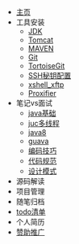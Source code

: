 * [主页](helloword)
* 工具安装
  * [JDK](java/07jdk_install "jdk安装")
  * [Tomcat](java/08tomcat_install "tomcat安装")
  * [MAVEN](java/09maven_install "MAVEN安装")
  * [Git](java/10git_install "Git安装")
  * [TortoiseGit](java/11TortoiseGit_install "TortoiseGit安装")
  * [SSH秘钥配置](java/12SSH_privatekey_config "SSH秘钥配置")
  * [xshell_xftp](java/13xshell_xftp "xshell_xftp安装配置")
  * [Proxifier](java/66Proxifier_global_agent "Proxifier全局代理")
* 笔记vs面试
  * [java基础](java/01java_basic "java入门")
  * [juc多线程](java/02juc_multi_thread "并发编程")
  * [java8](java/03java8 "jdk1.8特性")
  * [guava](java/04guava "guava编程")
  * [编码技巧](java/05program_tech "编码技巧")
  * [代码规范](java/06code_standard "代码规范")
  * [设计模式](java/99设计模式 "设计模式")
* 源码解读
* 项目管理
* 随笔归档
* [todo清单](java/todo_list "待办清单")
* 个人简历
* [赞助推广](java/80sponsor_promotion "赞助推广")
  